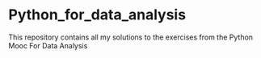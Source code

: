# Python_for_data_analysis
This repository contains all my solutions to the exercises from the Python Mooc For Data Analysis
